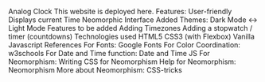 Analog Clock
This website is deployed here.
Features:
User-friendly
Displays current Time
Neomorphic Interface
Added Themes: Dark Mode <-> Light Mode
Features to be added
Adding Timezones
Adding a stopwatch / timer (countdowns)
Technologies used
HTML5
CSS3 (with Flexbox)
Vanilla Javascript
References
For Fonts: Google Fonts
For Color Coordination: w3schools
For Date and Time function: Date and Time JS
For Neomorphism: Writing CSS for Neomorphism
Help for Neomorphism: Neomorphism
More about Neomorphism: CSS-tricks